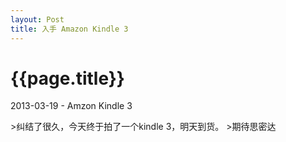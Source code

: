 ```yaml
---
layout: Post
title: 入手 Amazon Kindle 3
---
```


{{page.title}}
======

<p class="meta">2013-03-19 - Amzon Kindle 3</p>
>纠结了很久，今天终于拍了一个kindle 3，明天到货。
>期待思密达
